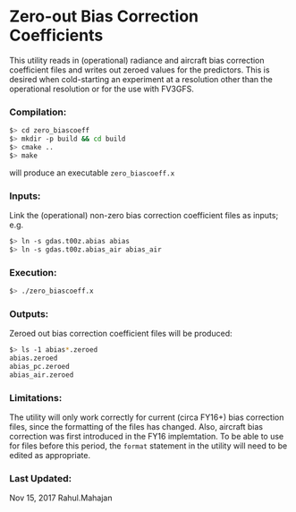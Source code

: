 # Zero-out Bias Correction Coefficients

This utility reads in (operational) radiance and aircraft bias correction coefficient files and writes out zeroed values for the predictors.  This is desired when cold-starting an experiment at a resolution other than the operational resolution or for the use with FV3GFS.

### Compilation:
```sh
$> cd zero_biascoeff
$> mkdir -p build && cd build
$> cmake ..
$> make
```
will produce an executable ```zero_biascoeff.x```

### Inputs:
Link the (operational) non-zero bias correction coefficient files as inputs; e.g.
```sh
$> ln -s gdas.t00z.abias abias
$> ln -s gdas.t00z.abias_air abias_air
```

### Execution:
```sh
$> ./zero_biascoeff.x
```

### Outputs:
Zeroed out bias correction coefficient files will be produced:
```sh
$> ls -1 abias*.zeroed
abias.zeroed
abias_pc.zeroed
abias_air.zeroed
```

### Limitations:
The utility will only work correctly for current (circa FY16+) bias correction files, since the formatting of the files has changed.  Also, aircraft bias correction was first introduced in the FY16 implemtation.  To be able to use for files before this period, the ```format``` statement in the utility will need to be edited as appropriate.

### Last Updated:
Nov 15, 2017
Rahul.Mahajan
